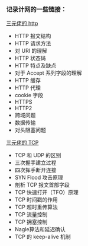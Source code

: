 ### 记录计网的一些链接：
[三元佬的 http](https://juejin.cn/post/6844904100035821575)
- HTTP 报文结构
- HTTP 请求方法
- 对 URI 的理解
- HTTP 状态码
- HTTP 特点及缺点
- 对于 Accept 系列字段的理解
- HTTP 缓存
- HTTP 代理
- cookie 字段
- HTTPS
- HTTP2
- 跨域问题
- 数据传输
- 对头阻塞问题

[三元佬的 TCP](https://juejin.cn/post/6844904070889603085)
- TCP 和 UDP 的区别
- 三次握手建立过程
- 四次挥手断开连接
- SYN Flood 攻击原理
- 剖析 TCP 报文首部字段
- TCP 快速打开（TFO）原理
- TCP 时间戳的作用
- TCP 超时重传算法
- TCP 流量控制
- TCP 拥塞控制
- Nagle算法和延迟确认
- TCP 的 keep-alive 机制
